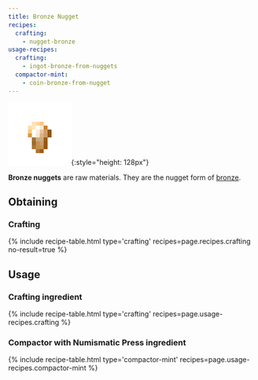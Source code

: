 ```yaml
---
title: Bronze Nugget
recipes:
  crafting:
    - nugget-bronze
usage-recipes:
  crafting:
    - ingot-bronze-from-nuggets
  compactor-mint:
    - coin-bronze-from-nugget
---
```


![Bronze nugget](/assets/images/thermal-foundation/nugget-bronze.png){:style="height: 128px"}


**Bronze nuggets** are raw materials. They are the nugget form of
[bronze](/docs/thermal-foundation/items/materials/ingots/bronze-ingot/).


Obtaining
---------

### Crafting
{% include recipe-table.html type='crafting' recipes=page.recipes.crafting no-result=true %}


Usage
-----

### Crafting ingredient
{% include recipe-table.html type='crafting' recipes=page.usage-recipes.crafting %}

### Compactor with Numismatic Press ingredient
{% include recipe-table.html type='compactor-mint' recipes=page.usage-recipes.compactor-mint %}
